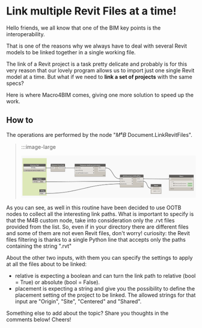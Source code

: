 <!--
{"createdAt": "Oct 30, 2020",
"title": "Link multiple Revit Files at a time",
"views": 1324,
"comments": [],
"votes": 4,
"published": true}
-->

# Link multiple Revit Files at a time!

Hello friends, we all know that one of the BIM key points is the interoperability.

That is one of the reasons why we always have to deal with several Revit models to be linked together in a single working file.

The link of a Revit project is a task pretty delicate and probably is for this very reason that our lovely program allows us to import just one single Revit model at a time. But what if we need to **link a set of projects** with the same specs?

Here is where Macro4BIM comes, giving one more solution to speed up the work.

## How to

The operations are performed by the node "𝑀⁴𝐵 Document.LinkRevitFiles".

> :::image-large
>
> ![link-revit-files-dyn](media/201030-link-revit-files-img1.png)

As you can see, as well in this routine have been decided to use OOTB nodes to collect all the interesting link paths. What is important to specify is that the M4B custom node, take into consideration only the .rvt files provided from the list. So, even if in your directory there are different files and some of them are not even Revit files, don't worry!
curiosity: the Revit files filtering is thanks to a single Python line that accepts only the paths containing the string ".rvt"

About the other two inputs, with them you can specify the settings to apply at all the files about to be linked:

- relative is expecting a boolean and can turn the link path to relative (bool = True) or absolute (bool = False).
- placement is expecting a string and give you the possibility to define the placement setting of the project to be linked. The allowed strings for that input are "Origin", "Site", "Centered" and "Shared".

Something else to add about the topic? Share you thoughts in the comments below!
Cheers!
